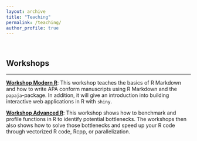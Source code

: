 ```yaml
---
layout: archive
title: "Teaching"
permalink: /teaching/
author_profile: true
---
```


<br>

## Workshops
***

[**Workshop Modern R**](https://github.com/dizyd/Workshop_ModernR): This workshop teaches the basics of R Markdown and how to write APA conform manuscripts using R Markdown and the `papaja`-package. In addition, it will give an introduction into building interactive web applications in R with `shiny`. 



[**Workshop Advanced R**](https://github.com/dizyd/Workshop_AdvancedR): This workshop shows how to benchmark and profile functions in R to identify potential bottlenecks. The workshops then also shows how to  solve those bottlenecks and speed up your R code through vectorized R code, Rcpp, or parallelization.


